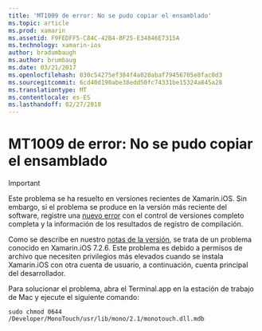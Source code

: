 ```yaml
---
title: 'MT1009 de error: No se pudo copiar el ensamblado'
ms.topic: article
ms.prod: xamarin
ms.assetid: F9FEDFF5-C84C-42B4-8F25-E34846E7315A
ms.technology: xamarin-ios
author: bradumbaugh
ms.author: brumbaug
ms.date: 03/21/2017
ms.openlocfilehash: 030c54275ef384f4a020abaf79456705e8fac0d3
ms.sourcegitcommit: 6cd40d190abe38edd50fc74331be15324a845a28
ms.translationtype: MT
ms.contentlocale: es-ES
ms.lasthandoff: 02/27/2018
---
```

# <a name="error-mt1009-could-not-copy-the-assembly"></a>MT1009 de error: No se pudo copiar el ensamblado

> [!IMPORTANT]
> Este problema se ha resuelto en versiones recientes de Xamarin.iOS. Sin embargo, si el problema se produce en la versión más reciente del software, registre una [nuevo error](~/cross-platform/troubleshooting/questions/howto-file-bug.md) con el control de versiones completo completa y la información de los resultados de registro de compilación.

Como se describe en nuestro [notas de la versión](https://developer.xamarin.com/releases/ios/xamarin.ios_7/xamarin.ios_7.2/), se trata de un problema conocido en Xamarin.iOS 7.2.6. Este problema es debido a permisos de archivo que necesiten privilegios más elevados cuando se instala Xamarin.iOS con otra cuenta de usuario, a continuación, cuenta principal del desarrollador.

Para solucionar el problema, abra el Terminal.app en la estación de trabajo de Mac y ejecute el siguiente comando:

`sudo chmod 0644 /Developer/MonoTouch/usr/lib/mono/2.1/monotouch.dll.mdb`

